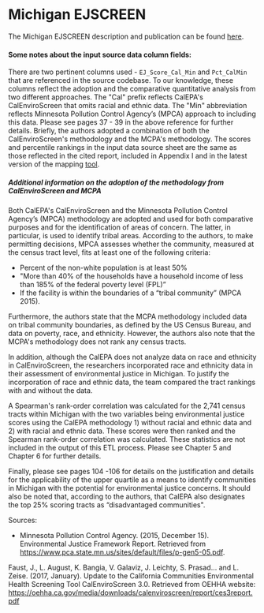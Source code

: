 # Michigan EJSCREEN

The Michigan EJSCREEN description and publication can be found [here](https://deepblue.lib.umich.edu/bitstream/handle/2027.42/149105/AssessingtheStateofEnvironmentalJusticeinMichigan_344.pdf).


#### Some notes about the input source data column fields:

There are two pertinent columns used - `EJ_Score_Cal_Min` and `Pct_CalMin` that are referenced in the source codebase. To our knowledge, these columns reflect the adoption and the comparative quantitative analysis from two different approaches. The "Cal" prefix reflects CalEPA's CalEnviroScreen that omits racial and ethnic data. The "Min" abbreviation reflects Minnesota Pollution Control Agency’s (MPCA) approach to including this data. Please see pages 37 - 39 in the above reference for further details. Briefly, the authors adopted a combination of both the CalEnviroScreen's methodology and the MCPA's methodology. The scores and percentile rankings in the input data source sheet are the same as those reflected in the cited report, included in Appendix I and in the latest version of the mapping [tool](https://www.arcgis.com/apps/webappviewer/index.html?id=dc4f0647dda34959963488d3f519fd24).

##### Additional information on the adoption of the methodology from CalEnviroScreen and MCPA

Both CalEPA's CalEnviroScreen and the Minnesota Pollution Control Agency’s (MPCA) methodology are adopted and used for both comparative purposes and for the identification of areas of concern. The latter, in particular, is used to identify tribal areas. According to the authors, to make permitting decisions, MPCA assesses whether the community, measured at the census tract level, fits at least one of the following criteria:

* Percent of the non-white population is at least 50%
* "More than 40% of the households have a household income of less than 185% of the federal
poverty level (FPL)”
* If the facility is within the boundaries of a “tribal community” (MPCA 2015).

Furthermore, the authors state that the MCPA methodology included data on tribal community boundaries, as defined by the US Census Bureau, and data on poverty, race, and ethnicity. However, the authors also note that the MCPA's methodology does not rank any census tracts.

In addition, although the CalEPA does not analyze data on race and ethnicity in CalEnviroScreen, the researchers incorporated race and ethnicity data in their assessment of environmental justice in Michigan. To justify the incorporation of race and ethnic data, the team compared the tract rankings with and without the data.

A Spearman's rank-order correlation was calculated for the 2,741 census tracts within Michigan with the two variables being environmental justice scores using the CalEPA methodology 1) without racial and ethnic data and 2) with racial and ethnic data. These scores were then ranked and the Spearman rank-order correlation was calculated. These statistics are not included in the output of this ETL process. Please see Chapter 5 and Chapter 6 for further details.

Finally, please see pages 104 -106 for details on the justification and details for the applicability of the upper quartile as a means to identify communities in Michigan with the potential for environmental justice concerns. It should also be noted that, according to the authors, that CalEPA also designates the top 25% scoring tracts as “disadvantaged communities".

Sources:

* Minnesota Pollution Control Agency. (2015, December 15). Environmental Justice Framework Report.
Retrieved from https://www.pca.state.mn.us/sites/default/files/p-gen5-05.pdf.

Faust, J., L. August, K. Bangia, V. Galaviz, J. Leichty, S. Prasad… and L. Zeise. (2017, January). Update to the California Communities Environmental Health Screening Tool CalEnviroScreen 3.0. Retrieved from OEHHA website: https://oehha.ca.gov/media/downloads/calenviroscreen/report/ces3report.pdf